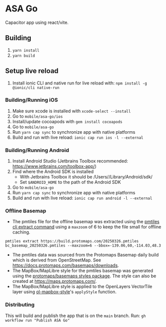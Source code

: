 # ASA Go

Capacitor app using react/vite.

## Building

1. `yarn install`
2. `yarn build`

## Setup live reload

1. Install ionic CLI and native run for live reload with: `npm install -g @ionic/cli native-run`

### Building/Running iOS

1. Make sure xcode is installed with `xcode-select --install`
2. Go to `mobile/asa-go/ios`
3. Install/update cocoapods with `gem install cocoapods`
4. Go to `mobile/asa-go`
5. Run `yarn cap sync` to synchronize app with native platforms
6. Build and run with live reload: `ionic cap run ios -l --external`

### Building/Running Android

1. Install Android Studio (Jetbrains Toolbox recommended: https://www.jetbrains.com/toolbox-app/)
2. Find where the Android SDK is installed
   - With Jetbrains Toolbox it should be /Users/<user>/Library/Android/sdk/
   - Set `$ANDROID_HOME` to the path of the Android SDK
3. Go to `mobile/asa-go`
4. Run `yarn cap sync` to synchronize app with native platforms
5. Build and run with live reload: `ionic cap run android -l --external`

### Offline Basemap

- The pmtiles file for the offline basemap was extracted using the [pmtiles cli extract command](https://docs.protomaps.com/pmtiles/cli#extract) using a `maxzoom` of 6 to keep the file small for offline caching.

```
pmtiles extract https://build.protomaps.com/20250326.pmtiles bc_basemap_20250326.pmtiles --maxzoom=6 --bbox=-139.06,60,-114.03,48.3
```

- The pmtiles data was sourced from the Protomaps Basemap daily build which is derived from OpenStreetMap. See https://docs.protomaps.com/basemaps/downloads.
- The MapBox/MapLibre style for the pmtiles basemap was generated using the [protomaps/basemaps styles package](https://github.com/protomaps/basemaps/tree/main/styles). The style can also be created at https://maps.protomaps.com/.
- The MapBox/MapLibre style is applied to the OpenLayers VectorTile layer using [ol-mapbox-style](https://github.com/openlayers/ol-mapbox-style)'s `applyStyle` function.

### Distributing 
This will build and publish the app that is on the `main` branch.
Run: `gh workflow run "Publish ASA Go"`